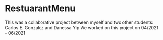 # RestuarantMenu
This was a collaborative project between myself and two other students:
Carlos E. Gonzalez and Danessa Yip
We worked on this project on 04/2021 - 06/2021
